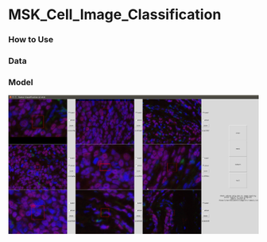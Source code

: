 # MSK_Cell_Image_Classification

### How to Use

### Data

### Model
![alt text](https://github.com/ostwind/MSK_Cell_Image_Classification/blob/master/figures/UI_snapshot.png)
